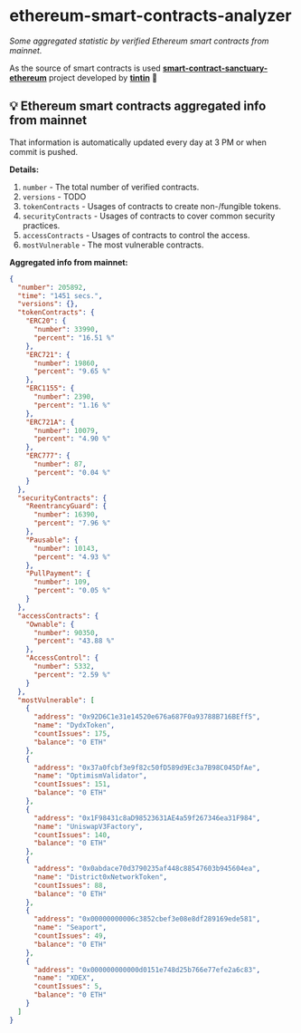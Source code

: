 # ethereum-smart-contracts-analyzer

*Some aggregated statistic by verified Ethereum smart contracts from mainnet.*

As the source of smart contracts is used **[smart-contract-sanctuary-ethereum](https://github.com/tintinweb/smart-contract-sanctuary-ethereum)** project developed by **[tintin](https://github.com/tintinweb)** 👏

## 💡 Ethereum smart contracts aggregated info from mainnet

That information is automatically updated every day at 3 PM or when commit is pushed.

**Details:**

1. `number` - The total number of verified contracts.
2. `versions` - TODO
3. `tokenContracts` - Usages of contracts to create non-/fungible tokens.
4. `securityContracts` - Usages of contracts to cover common security practices. 
5. `accessContracts` - Usages of contracts to control the access.
6. `mostVulnerable` - The most vulnerable contracts.

**Aggregated info from mainnet:**

```json
{
  "number": 205892,
  "time": "1451 secs.",
  "versions": {},
  "tokenContracts": {
    "ERC20": {
      "number": 33990,
      "percent": "16.51 %"
    },
    "ERC721": {
      "number": 19860,
      "percent": "9.65 %"
    },
    "ERC1155": {
      "number": 2390,
      "percent": "1.16 %"
    },
    "ERC721A": {
      "number": 10079,
      "percent": "4.90 %"
    },
    "ERC777": {
      "number": 87,
      "percent": "0.04 %"
    }
  },
  "securityContracts": {
    "ReentrancyGuard": {
      "number": 16390,
      "percent": "7.96 %"
    },
    "Pausable": {
      "number": 10143,
      "percent": "4.93 %"
    },
    "PullPayment": {
      "number": 109,
      "percent": "0.05 %"
    }
  },
  "accessContracts": {
    "Ownable": {
      "number": 90350,
      "percent": "43.88 %"
    },
    "AccessControl": {
      "number": 5332,
      "percent": "2.59 %"
    }
  },
  "mostVulnerable": [
    {
      "address": "0x92D6C1e31e14520e676a687F0a93788B716BEff5",
      "name": "DydxToken",
      "countIssues": 175,
      "balance": "0 ETH"
    },
    {
      "address": "0x37a0fcbf3e9f82c50fD589d9Ec3a7B98C045DfAe",
      "name": "OptimismValidator",
      "countIssues": 151,
      "balance": "0 ETH"
    },
    {
      "address": "0x1F98431c8aD98523631AE4a59f267346ea31F984",
      "name": "UniswapV3Factory",
      "countIssues": 140,
      "balance": "0 ETH"
    },
    {
      "address": "0x0abdace70d3790235af448c88547603b945604ea",
      "name": "District0xNetworkToken",
      "countIssues": 88,
      "balance": "0 ETH"
    },
    {
      "address": "0x00000000006c3852cbef3e08e8df289169ede581",
      "name": "Seaport",
      "countIssues": 49,
      "balance": "0 ETH"
    },
    {
      "address": "0x000000000000d0151e748d25b766e77efe2a6c83",
      "name": "XDEX",
      "countIssues": 5,
      "balance": "0 ETH"
    }
  ]
}
```
